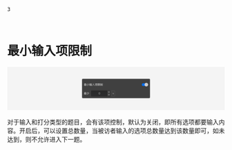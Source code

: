 ```index
3
```
```tag

```
```summary

```
# 最小输入项限制

<img src='../assets/05questionGeneralSetting/03inputLimits/minimum-limit.png'>

对于输入和打分类型的题目，会有该项控制，默认为关闭，即所有选项都要输入内容。开启后，可以设置总数量，当被访者输入的选项总数量达到该数量即可，如未达到，则不允许进入下一题。